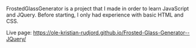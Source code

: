 FrostedGlassGenerator is a project that I made in order to learn JavaScript and JQuery.
Before starting, I only had experience with basic HTML and CSS.

Live page: https://ole-kristian-rudjord.github.io/Frosted-Glass-Generator--JQuery/
